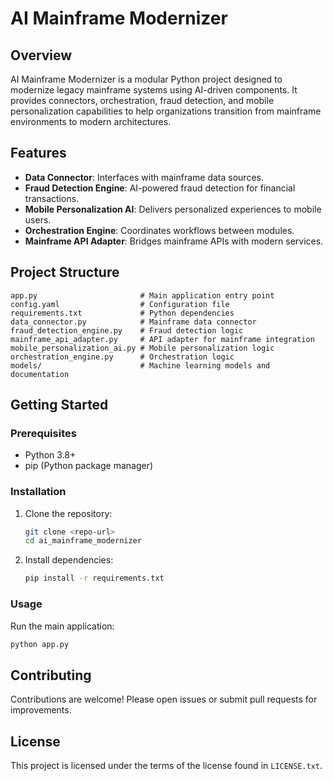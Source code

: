 # AI Mainframe Modernizer

## Overview

AI Mainframe Modernizer is a modular Python project designed to modernize legacy mainframe systems using AI-driven components. It provides connectors, orchestration, fraud detection, and mobile personalization capabilities to help organizations transition from mainframe environments to modern architectures.

## Features
- **Data Connector**: Interfaces with mainframe data sources.
- **Fraud Detection Engine**: AI-powered fraud detection for financial transactions.
- **Mobile Personalization AI**: Delivers personalized experiences to mobile users.
- **Orchestration Engine**: Coordinates workflows between modules.
- **Mainframe API Adapter**: Bridges mainframe APIs with modern services.

## Project Structure
```
app.py                       # Main application entry point
config.yaml                  # Configuration file
requirements.txt             # Python dependencies
data_connector.py            # Mainframe data connector
fraud_detection_engine.py    # Fraud detection logic
mainframe_api_adapter.py     # API adapter for mainframe integration
mobile_personalization_ai.py # Mobile personalization logic
orchestration_engine.py      # Orchestration logic
models/                      # Machine learning models and documentation
```

## Getting Started

### Prerequisites
- Python 3.8+
- pip (Python package manager)

### Installation
1. Clone the repository:
   ```bash
   git clone <repo-url>
   cd ai_mainframe_modernizer
   ```
2. Install dependencies:
   ```bash
   pip install -r requirements.txt
   ```

### Usage
Run the main application:
```bash
python app.py
```

## Contributing
Contributions are welcome! Please open issues or submit pull requests for improvements.

## License
This project is licensed under the terms of the license found in `LICENSE.txt`.

